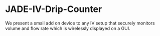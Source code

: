 # JADE-IV-Drip-Counter
We present a small add on device to any IV setup that securely monitors volume and flow rate which is wirelessly displayed on a GUI.
